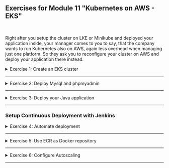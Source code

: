 ## Exercises for Module 11 "Kubernetes on AWS - EKS"
<br />

Right after you setup the cluster on LKE or Minikube and deployed your application inside, your manager comes to you to say, that the company wants to run Kubernetes also on AWS, again less overhead when managing just one platform. So they ask you to reconfigure your cluster on AWS and deploy your application there instead.

<details>
<summary>Exercise 1: Create an EKS cluster</summary>
<br />

**Tasks:**

You decide to create an EKS cluster - the managed Kubernetes Service of AWS. To simplify the whole creation and configurations, you use eksctl.
- With eksctl you create an EKS cluster with 3 Nodes and 1 Fargate profile

**Steps to solve the tasks:**

**Step 1:** Install eksctl\
On a Mac with M2 processor we could install eksctl using homebrew:
```sh
brew tap weaveworks/tap
brew install weaveworks/tap/eksctl
```

The official [eksctl installation guide](https://github.com/weaveworks/eksctl#installation) recommends to download it from the official site, though. So we execute the following commands:
```sh
ARCH=arm64
PLATFORM=$(uname -s)_$ARCH

curl -sLO "https://github.com/weaveworks/eksctl/releases/latest/download/eksctl_$PLATFORM.tar.gz"

# (Optional) Verify checksum
curl -sL "https://github.com/weaveworks/eksctl/releases/latest/download/eksctl_checksums.txt" | grep $PLATFORM | shasum -a 256 --check
# => eksctl_Darwin_arm64.tar.gz: OK

tar -xzf eksctl_$PLATFORM.tar.gz -C /tmp && rm eksctl_$PLATFORM.tar.gz

sudo mv /tmp/eksctl /usr/local/bin
```

**Step 2:** Configure AWS credentials to connect eksctl with our AWS account
Because we already have configured credentials for the `aws` CLI tool we can use the same configuration for `eksctl`. Otherwhise we would have to tell `eksctl` with which account and which user we want to connect. Using the file that was downloaded when the access key for the admin user was created we would execute the following command:

```sh
aws configure
  AWS Access Key ID [None]: # enter the AWS access key id from the downloaded .csv file
  AWS Secret Access Key [None]: # enter the AWS secret access key from the downloaded .csv file
  Default region name [None]: eu-central-1 # Frankfurt
  Default output format [None]: json
```

This configuration will be used for all subsequent `eksctl` (or `aws`) commands. The configuration itself is stored in `~/.aws/config` and `~/.aws/credentials`.

**Step 3:** Create a cluster with 3 EC2 instances
```sh
# create cluster and store access configuration in kubeconfig.exercise-cluster.yaml file 
eksctl create cluster \
  --name=exercise-cluster \
  --version 1.26 \
  --region eu-central-1 \
  --nodes=3 \
  --kubeconfig=./kubeconfig.exercise-cluster.yaml

# 2023-05-21 22:05:12 [ℹ]  eksctl version 0.141.0
# 2023-05-21 22:05:12 [ℹ]  using region eu-central-1
# ...
# 2023-05-21 22:21:18 [ℹ]  kubectl command should work with "./kubeconfig.exercise-cluster.yaml", try 'kubectl --kubeconfig=./kubeconfig.exercise-cluster.yaml get nodes'
# 2023-05-21 22:21:18 [✔]  EKS cluster "exercise-cluster" in "eu-central-1" region is ready
```

**Step 4:** Create a Fargate profile in the cluster
```sh
eksctl create fargateprofile \
  --cluster exercise-cluster \
  --name exercise-fargate-profile \
  --namespace ns-exercise

# 2023-05-21 22:28:58 [ℹ]  deploying stack "eksctl-exercise-cluster-fargate"
# ...
# 2023-05-21 22:29:29 [ℹ]  creating Fargate profile "exercise-fargate-profile" on EKS cluster "exercise-cluster"
# 2023-05-21 22:31:39 [ℹ]  created Fargate profile "exercise-fargate-profile" on EKS cluster "exercise-cluster"
```

**Step 5:** Point kubectl to your cluster
```sh
export KUBECONFIG=$(pwd)/kubeconfig.exercise-cluster.yaml
```

**Step 6:** Validate cluster is accessible and nodes and Fargate profile created
```sh
kubectl get nodes
# NAME                                              STATUS   ROLES    AGE     VERSION
# ip-192-168-13-226.eu-central-1.compute.internal   Ready    <none>   7m56s   v1.26.4-eks-0a21954
# ip-192-168-37-194.eu-central-1.compute.internal   Ready    <none>   7m56s   v1.26.4-eks-0a21954
# ip-192-168-79-85.eu-central-1.compute.internal    Ready    <none>   7m56s   v1.26.4-eks-0a21954

eksctl get fargateprofile --cluster exercise-cluster
# NAME				SELECTOR_NAMESPACE	SELECTOR_LABELS	POD_EXECUTION_ROLE_ARN									SUBNETS										TAGS	STATUS
# exercise-fargate-profile	ns-exercise		<none>		arn:aws:iam::369076538622:role/eksctl-exercise-cluster-fa-FargatePodExecutionRole-BSX2AXPC48R5	subnet-0a441f86ecee59c28,subnet-0bba36a8601a77e4d,subnet-0be946357dafe88ee	<none>	ACTIVE
``` 

</details>

******

<details>
<summary>Exercise 2: Deploy Mysql and phpmyadmin</summary>
<br />

**Tasks:**
- You deploy mysql and phpmyadmin on EC2 nodes with the same setup as before.

**Steps to solve the tasks:**

**Step 1:** Install helm\
If we hadn't installed Helm yet, we would [install it now](https://helm.sh/docs/intro/install/). On a Mac, the easiest way to install Helm would be to execute
```sh
brew update
brew install helm
```

**Step 2:** Get and configure Helm Chart for MySql\
Google for "Helm Charts Mysql". You should find the charts maintained by [Bitnami](https://bitnami.com/stack/mysql/helm). Execute the following commands:
```sh
# add the bitnami repo
helm repo add bitnami https://charts.bitnami.com/bitnami

# search for mysql charts in this repo
helm search repo bitnami/mysql
# =>
# NAME            CHART VERSION	  APP VERSION   DESCRIPTION                                       
# bitnami/mysql   9.8.2           8.0.33     	MySQL is a fast, reliable, scalable, and easy t...
```

To see the parameters of the chart, open the browser and navigate to `https://github.com/bitnami/charts/tree/main/bitnami/mysql`. You'll find that there are parameters `architecture`, `auth.rootPassword`, `secondary.replicaCount`, `secondary.persistence.storageClass` (among many others). To override these parameters for deployment on an EKS cluster create a file called `mysql-chart-values-eks.yaml` in the `k8s` folder with the following content:
```yaml
architecture: replication
auth:
  rootPassword: secret-root-pass
  database: my-app-db
  username: my-user
  password: my-pass

# enable init container that changes the owner and group of the persistent volume mountpoint to runAsUser:fsGroup
volumePermissions:
  enabled: true

primary:
  persistence:
    enabled: false

secondary:
  # 1 primary and 2 secondary replicas
  replicaCount: 2
  persistence:
    enabled: false
```

To install the chart in the EKS cluster execute the following commands:
```sh
helm install -f k8s/mysql-chart-values-eks.yaml my-release bitnami/mysql

kubectl get all
# NAME                               READY   STATUS    RESTARTS   AGE
# pod/my-release-mysql-primary-0     1/1     Running   0          86s
# pod/my-release-mysql-secondary-0   1/1     Running   0          86s
# pod/my-release-mysql-secondary-1   1/1     Running   0          36s
# 
# NAME                                          TYPE        CLUSTER-IP      EXTERNAL-IP   PORT(S)    AGE
# service/kubernetes                            ClusterIP   10.100.0.1      <none>        443/TCP    26m
# service/my-release-mysql-primary              ClusterIP   10.100.77.54    <none>        3306/TCP   86s
# service/my-release-mysql-primary-headless     ClusterIP   None            <none>        3306/TCP   86s
# service/my-release-mysql-secondary            ClusterIP   10.100.253.98   <none>        3306/TCP   86s
# service/my-release-mysql-secondary-headless   ClusterIP   None            <none>        3306/TCP   86s
# 
# NAME                                          READY   AGE
# statefulset.apps/my-release-mysql-primary     1/1     86s
# statefulset.apps/my-release-mysql-secondary   2/2     86s
```

**Step 3:** Install phpmyadmin
```sh
# deploy phpmyadmin with its configuration for Mysql DB access
kubectl apply -f k8s/db-config.yaml
kubectl apply -f k8s/db-secret.yaml
kubectl apply -f k8s/phpmyadmin.yaml
```

**Step 4:** Access phpmyadmin
```sh
# access phpmyadmin and login to mysql db
kubectl port-forward svc/phpmyadmin-service 8081:8081
```

Open the browser and navigate to [localhost:8081](http://localhost:8081). Login with either "my-user:my-pass" or "root:secret-root-pass".

</details>

******

<details>
<summary>Exercise 3: Deploy your Java application</summary>
<br />

**Tasks:**
- You deploy your Java application using Fargate with 3 replicas and same setup as before

**Steps to solve the tasks:**

**Step 1:** Create namespace ns-exercise\
Because we want to deploy the java-app with Fargate profile and Fargate profile we created applies for ns-exercise namespace we have to create this namespace: 
```sh
kubectl create namespace ns-exercise
```

Now we have to create all configuration and secrets for our java app in the ns-exercise namespace.

**Step 2:** Create my-registry-key Secret to pull image
```sh
kubectl create secret -n ns-exercise docker-registry my-registry-key \
  --docker-server=docker.io \
  --docker-username=fsiegrist \
  --docker-password=<password>
```

**Step 3:** Push docker image of java mysql app to private registry if necessary\
Go to the [bootcamp-java-mysql](https://github.com/fsiegrist/devops-bootcamp-07-docker/tree/main/bootcamp-java-mysql) app from the exercises of module 7. Set the version in `build.gradle` to '1.3-SNAPSHOT', adjust the versions in the `Dockerfile` accordingly and make sure, host and port in `src/main/resources/static/index.html` is set to '???'.

Build the jar file executing
```sh
./gradlew build
```

Create a docker image executing 
```sh
docker build -t fsiegrist/fesi-repo:bootcamp-java-mysql-project-1.2-SNAPSHOT .
```

Push the image to remote private registry on DockerHub executing
```sh
docker login
docker push fsiegrist/fesi-repo:bootcamp-java-mysql-project-1.2-SNAPSHOT
```

**Step 4:** Deploy java-mysql-app in ns-exercise namespace
```sh
kubectl apply -f k8s/db-secret.yaml -n ns-exercise
kubectl apply -f k8s/db-config.yaml -n ns-exercise
kubectl apply -f k8s/java-mysql-app.yaml -n ns-exercise
```

</details>

******

### Setup Continuous Deployment with Jenkins

<details>
<summary>Exercise 4: Automate deployment</summary>
<br />

**Tasks:**

Now your application is running. And when you or others make changes to it, Jenkins pipeline builds the new image, but you have to manually deploy it into the cluster. But you know how annoying that is for you and your team from experience, so you want to automate deploying to the cluster as well.
- Setup automatic deploying to the cluster in the pipeline.


**Steps to solve the tasks:**

_TODO_

</details>

******

<details>
<summary>Exercise 5: Use ECR as Docker repository</summary>
<br />

**Tasks:**

Now your manager comes and tells you that all the projects in the company have containerized their applications, so there is no need for keeping and managing Nexus on the Droplet. Also since all projects have CI/CD there are hundreds of images pushed per day to Nexus repository and you need to manage the storage and cleanup policies to make space.

So, company wants to use ECR instead, again to have everything on 1 platform and also to let AWS manage the repository with storage, cleanups etc.
- Therefore, you need to replace the docker repository in your pipeline with ECR


**Steps to solve the tasks:**

_TODO_

</details>

******

<details>
<summary>Exercise 6: Configure Autoscaling</summary>
<br />

**Tasks:**

Now your application is running, whenever a change is made, it gets automatically deployed in the cluster etc. This is great, but you notice that most of the time the 3 nodes you have are underutilized, especially at the weekends, because your containers aren't using that much resources. However, your company is paying the full price for all the servers.

So you suggest to your manager, that you will be able to save the company some infrastructure costs, by configuring autoscaling. Your manager is happy about that and asks you to configure it.
- So go ahead and configure autoscaling to scale down to minimum 1 node when servers are underutilized and maximum 3 nodes when in full use.


**Steps to solve the tasks:**

_TODO_

</details>

******